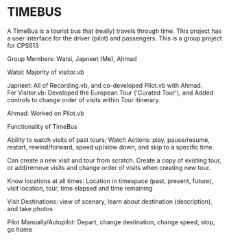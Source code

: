 # TIMEBUS
 A TimeBus is a tourist bus that (really) travels through time. This project has a user interface for the driver (pilot) and passengers. This is a group project for CPS613 

Group Members: Watsi, Japneet (Me), Ahmad 

Watsi: Majority of visitor.vb

Japneet: All of Recording.vb, and co-developed Pilot.vb with Ahmad.    
For Visitor.vb: Developed the European Tour ('Curated Tour'), and Added controls to change order of visits within Tour itinerary. 

Ahmad: Worked on Pilot.vb

Functionality of TimeBus


Ability to watch visits of past tours; Watch Actions: play, pause/resume, restart, rewind/forward, speed up/slow down, and skip to a specific time.

Can create a new visit and tour from scratch. Create a copy of existing tour, or add/remove visits and change order of visits when creating new tour.

Know locations at all times: Location in timespace (past, present, future), visit location, tour, time elapsed and time remaining

Visit Destinations: view of scenary, learn about destination (description), and take photos

Pilot Manually/Autopilot: Depart, change destination, change speed, stop, go home
